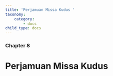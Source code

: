 ```yaml
---
title: 'Perjamuan Missa Kudus '
taxonomy:
    category:
        - docs
child_type: docs
---
```


### Chapter 8

# Perjamuan Missa Kudus
